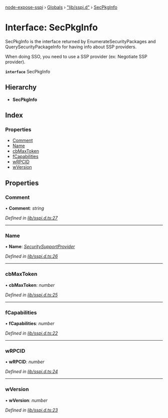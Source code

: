 [node-expose-sspi](../README.md) › [Globals](../globals.md) › ["lib/sspi.d"](../modules/_lib_sspi_d_.md) › [SecPkgInfo](_lib_sspi_d_.secpkginfo.md)

# Interface: SecPkgInfo

SecPkgInfo is the interface returned by EnumerateSecurityPackages and QuerySecurityPackageInfo
for having info about SSP providers.

When doing SSO, you need to use a SSP provider (ex: Negotiate SSP provider).

**`interface`** SecPkgInfo

## Hierarchy

* **SecPkgInfo**

## Index

### Properties

* [Comment](_lib_sspi_d_.secpkginfo.md#comment)
* [Name](_lib_sspi_d_.secpkginfo.md#name)
* [cbMaxToken](_lib_sspi_d_.secpkginfo.md#cbmaxtoken)
* [fCapabilities](_lib_sspi_d_.secpkginfo.md#fcapabilities)
* [wRPCID](_lib_sspi_d_.secpkginfo.md#wrpcid)
* [wVersion](_lib_sspi_d_.secpkginfo.md#wversion)

## Properties

###  Comment

• **Comment**: *string*

*Defined in [lib/sspi.d.ts:27](https://github.com/jlguenego/node-expose-sspi/blob/8286242/lib/sspi.d.ts#L27)*

___

###  Name

• **Name**: *[SecuritySupportProvider](../modules/_lib_sspi_d_.md#securitysupportprovider)*

*Defined in [lib/sspi.d.ts:26](https://github.com/jlguenego/node-expose-sspi/blob/8286242/lib/sspi.d.ts#L26)*

___

###  cbMaxToken

• **cbMaxToken**: *number*

*Defined in [lib/sspi.d.ts:25](https://github.com/jlguenego/node-expose-sspi/blob/8286242/lib/sspi.d.ts#L25)*

___

###  fCapabilities

• **fCapabilities**: *number*

*Defined in [lib/sspi.d.ts:22](https://github.com/jlguenego/node-expose-sspi/blob/8286242/lib/sspi.d.ts#L22)*

___

###  wRPCID

• **wRPCID**: *number*

*Defined in [lib/sspi.d.ts:24](https://github.com/jlguenego/node-expose-sspi/blob/8286242/lib/sspi.d.ts#L24)*

___

###  wVersion

• **wVersion**: *number*

*Defined in [lib/sspi.d.ts:23](https://github.com/jlguenego/node-expose-sspi/blob/8286242/lib/sspi.d.ts#L23)*
